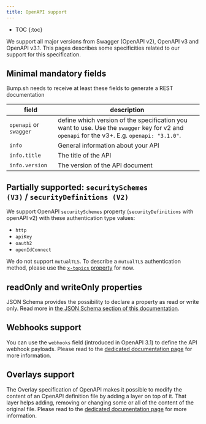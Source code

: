```yaml
---
title: OpenAPI support
---
```


- TOC
{:toc}

We support all major versions from Swagger (OpenAPI v2), OpenAPI v3 and OpenAPI v3.1. This pages describes some specificities related to our support for this specification.

## Minimal mandatory fields

Bump.sh needs to receive at least these fields to generate a REST documentation

| field                  | description                                                                                                                                 |
|------------------------|---------------------------------------------------------------------------------------------------------------------------------------------|
| `openapi` or `swagger` | define which version of the specification you want to use. Use the `swagger` key for v2 and `openapi` for the v3+. E.g. `openapi: "3.1.0"`. |
| `info`                 | General information about your API                                                                                                          |
| `info.title`           | The title of the API                                                                                                                        |
| `info.version`         | The version of the API document                                                                                                             |

## Partially supported: `securitySchemes (V3)` / `securityDefinitions (V2)`

We support OpenAPI `securitySchemes` property (`securityDefinitions` with openAPI v2) with these authentication type values:

- `http`
- `apiKey`
- `oauth2`
- `openIdConnect`

We do not support `mutualTLS`. To describe a `mutualTLS` authentication method, please use the [`x-topics` property](/help/enhance-documentation-content/topics/) for now.

## readOnly and writeOnly properties

JSON Schema provides the possibility to declare a property as read or write only. Read more in [the JSON Schema section of this documentation](/help/specification-support/json-schema#readonly-and-writeonly-properties).

## Webhooks support

You can use the `webhooks` field (introduced in OpenAPI 3.1) to define the API webhook payloads. Please read to the [dedicated documentation page](/help/specification-support/openapi-support/webhooks/) for more information.

## Overlays support

The Overlay specification of OpenAPI makes it possible to modify the content of an OpenAPI definition file by adding a layer on top of it. That layer helps adding, removing or changing some or all of the content of the original file. Please read to the [dedicated documentation page](/help/specification-support/openapi-support/overlays/) for more information.

